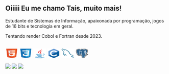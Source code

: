 <div>
  <h2 alinhar="esquerda">Oiiiii Eu me chamo Taís, muito mais! </h2 >
  <p alinhar="esquerda">Estudante de Sistemas de Informação, apaixonada por programação, jogos de 16 bits e tecnologia em geral. </a>
  </a><br>
  <p alinhar="esquerda">Tentando render Cobol e Fortran desde 2023.</h2 >
</div>


<div align="left" align="top"><br>
  <img align="center" alt="HTML" height="30" width="40" src="https://raw.githubusercontent.com/devicons/devicon/master/icons/html5/html5-original.svg">
  <img align="center" alt="CSS" height="30" width="40" src="https://raw.githubusercontent.com/devicons/devicon/master/icons/css3/css3-original.svg">
  <img align="center" alt="JAVA" height="30" width="40" src="https://raw.githubusercontent.com/devicons/devicon/master/icons/java/java-original.svg">
  <img align="center" alt="C" height="30" width="40" src="https://raw.githubusercontent.com/devicons/devicon/master/icons/c/c-original.svg">
  <img align="center" alt="MYSQL" height="30" width="40" src="https://raw.githubusercontent.com/devicons/devicon/master/icons/mysql/mysql-original.svg">
  <img align="center" alt="POSTGRESQL" height="30" width="40" src="https://raw.githubusercontent.com/devicons/devicon/master/icons/postgresql/postgresql-original.svg">
 </div ><br>

<div align="left"> 
  <a href="https://www.linkedin.com/in/ta%C3%ADs-andrade-ramos-89a125234/" alvo="_em branco"><img src="https://img.shields.io/badge/-LinkedIn-%230077B5?style = for-the-badge&logo = linkedin&logoColor = branco " alvo="_em branco"></a> 
  <a href="mailto: taisramos808@gmail.com"><img src="https://img.shields.io/badge/-Gmail-%23333?style = for-the-badge&logo = gmail&logoColor = branco " alvo="_em branco"></a>
  <a href="https://www.instagram.com/taisramos_0w0/" alvo="_em branco"><img src="https://img.shields.io/badge/-Instagram-%23E4405F?style = for-the-badge&logo = instagram&logoColor = branco " alvo="_em branco"></a>
</div >

